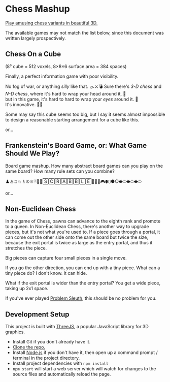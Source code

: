 
# Chess Mashup

[Play amusing chess variants in beautiful 3D.](https://1j01.github.io/chess-mashup/)

The available games may not match the list below,
since this document was written largely prospectively.

## Chess On a Cube

(8³ cube = 512 voxels, 8×8×6 surface area = 384 spaces)

Finally, a perfect information game with poor visibility.

No fog of war, or anything *silly* like that. 🌫️⚔️💣
Sure there's *3-D chess* and *N-D chess*, where it's hard to wrap your head around it, 🤯  
but in this game, it's hard to hard to wrap your *eyes* around it. 👀  
It's innovative. 🍷🤔

Some may say this cube seems too big,
but I say it seems almost impossible to design a reasonable starting arrangement for a cube like this.

or...

## Frankenstein's Board Game, or: What Game Should We Play?

Board game mashup. How many abstract board games can you play on the same board?
How many rule sets can you combine?

♟️♙️♖️♘️♗️♔️♕️🃏🎲👾🅂🄲🅁🄰🄱🄱🄻🄴🎯🎱🎳🎮⬮⬯●○⬬⬭⬬⬭⬬⬭

or...

## Non-Euclidean Chess

In the game of Chess, pawns can advance to the eighth rank and promote to a queen.
In Non-Euclidean Chess, there's another way to upgrade pieces, but it's not what you're used to.
If a piece goes through a portal, it can come out the other side onto the same board but twice the size,
because the exit portal is twice as large as the entry portal, and thus it stretches the piece.

Big pieces can capture four small pieces in a single move.

If you go the other direction, you can end up with a tiny piece.
What can a tiny piece do? I don't know. It can hide.

What if the exit portal is wider than the entry portal?
You get a wide piece, taking up 2x1 space.

If you've ever played [Problem Sleuth], this should be no problem for you.


## Development Setup

This project is built with [ThreeJS], a popular JavaScript library for 3D graphics.

- Install Git if you don't already have it.
- [Clone the repo.][git clone]
- Install [Node.js][] if you don't have it, then open up a command prompt / terminal in the project directory.
- Install project dependencies with `npm install`
- `npm start` will start a web server which will watch for changes to the source files and automatically reload the page.

[Problem Sleuth]: https://www.homestuck.com/problem-sleuth/1
[ThreeJS]: https://threejs.org/
[Node.js]: https://nodejs.org/
[git lfs install]: https://help.github.com/en/github/managing-large-files/installing-git-large-file-storage
[git clone]: https://help.github.com/articles/cloning-a-repository/
